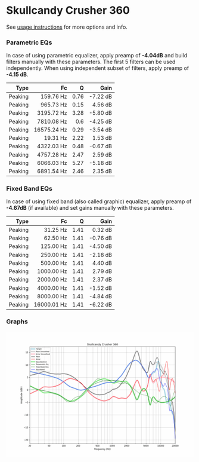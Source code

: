 # Skullcandy Crusher 360
See [usage instructions](https://github.com/jaakkopasanen/AutoEq#usage) for more options and info.

### Parametric EQs
In case of using parametric equalizer, apply preamp of **-4.04dB** and build filters manually
with these parameters. The first 5 filters can be used independently.
When using independent subset of filters, apply preamp of **-4.15 dB**.

| Type    | Fc          |    Q | Gain     |
|--------:|------------:|-----:|---------:|
| Peaking | 159.76 Hz   | 0.76 | -7.22 dB |
| Peaking | 965.73 Hz   | 0.15 | 4.56 dB  |
| Peaking | 3195.72 Hz  | 3.28 | -5.80 dB |
| Peaking | 7810.08 Hz  | 0.6  | -4.25 dB |
| Peaking | 16575.24 Hz | 0.29 | -3.54 dB |
| Peaking | 19.31 Hz    | 2.22 | 1.53 dB  |
| Peaking | 4322.03 Hz  | 0.48 | -0.67 dB |
| Peaking | 4757.28 Hz  | 2.47 | 2.59 dB  |
| Peaking | 6066.03 Hz  | 5.27 | -5.18 dB |
| Peaking | 6891.54 Hz  | 2.46 | 2.35 dB  |

### Fixed Band EQs
In case of using fixed band (also called graphic) equalizer, apply preamp of **-4.67dB**
(if available) and set gains manually with these parameters.

| Type    | Fc          |    Q | Gain     |
|--------:|------------:|-----:|---------:|
| Peaking | 31.25 Hz    | 1.41 | 0.32 dB  |
| Peaking | 62.50 Hz    | 1.41 | -0.76 dB |
| Peaking | 125.00 Hz   | 1.41 | -4.50 dB |
| Peaking | 250.00 Hz   | 1.41 | -2.18 dB |
| Peaking | 500.00 Hz   | 1.41 | 4.40 dB  |
| Peaking | 1000.00 Hz  | 1.41 | 2.79 dB  |
| Peaking | 2000.00 Hz  | 1.41 | 2.37 dB  |
| Peaking | 4000.00 Hz  | 1.41 | -1.52 dB |
| Peaking | 8000.00 Hz  | 1.41 | -4.84 dB |
| Peaking | 16000.01 Hz | 1.41 | -6.22 dB |

### Graphs
![](./Skullcandy%20Crusher%20360.png)